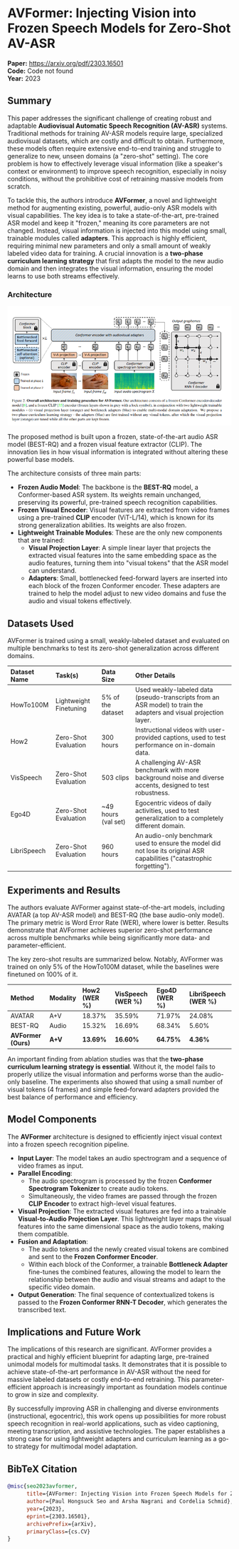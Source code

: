 # AVFormer: Injecting Vision into Frozen Speech Models for Zero-Shot AV-ASR

**Paper:** https://arxiv.org/pdf/2303.16501  
**Code:** Code not found  
**Year:** 2023

## Summary

This paper addresses the significant challenge of creating robust and adaptable **Audiovisual Automatic Speech Recognition (AV-ASR)** systems. Traditional methods for training AV-ASR models require large, specialized audiovisual datasets, which are costly and difficult to obtain. Furthermore, these models often require extensive end-to-end training and struggle to generalize to new, unseen domains (a "zero-shot" setting). The core problem is how to effectively leverage visual information (like a speaker's context or environment) to improve speech recognition, especially in noisy conditions, without the prohibitive cost of retraining massive models from scratch.

To tackle this, the authors introduce **AVFormer**, a novel and lightweight method for augmenting existing, powerful, audio-only ASR models with visual capabilities. The key idea is to take a state-of-the-art, pre-trained ASR model and keep it "frozen," meaning its core parameters are not changed. Instead, visual information is injected into this model using small, trainable modules called **adapters**. This approach is highly efficient, requiring minimal new parameters and only a small amount of weakly labeled video data for training. A crucial innovation is a **two-phase curriculum learning strategy** that first adapts the model to the new audio domain and then integrates the visual information, ensuring the model learns to use both streams effectively.

### Architecture

![AVFormer](./Avformer.png)


The proposed method is built upon a frozen, state-of-the-art audio ASR model (BEST-RQ) and a frozen visual feature extractor (CLIP). The innovation lies in how visual information is integrated without altering these powerful base models.

The architecture consists of three main parts:
*   **Frozen Audio Model**: The backbone is the **BEST-RQ** model, a Conformer-based ASR system. Its weights remain unchanged, preserving its powerful, pre-trained speech recognition capabilities.
*   **Frozen Visual Encoder**: Visual features are extracted from video frames using a pre-trained **CLIP** encoder (ViT-L/14), which is known for its strong generalization abilities. Its weights are also frozen.
*   **Lightweight Trainable Modules**: These are the only new components that are trained:
    *   **Visual Projection Layer**: A simple linear layer that projects the extracted visual features into the same embedding space as the audio features, turning them into "visual tokens" that the ASR model can understand.
    *   **Adapters**: Small, bottlenecked feed-forward layers are inserted into each block of the frozen Conformer encoder. These adapters are trained to help the model adjust to new video domains and fuse the audio and visual tokens effectively.

## Datasets Used

AVFormer is trained using a small, weakly-labeled dataset and evaluated on multiple benchmarks to test its zero-shot generalization across different domains.

| Dataset Name | Task(s) | Data Size | Other Details |
| :--- | :--- | :--- | :--- |
| HowTo100M | Lightweight Finetuning | 5% of the dataset | Used weakly-labeled data (pseudo-transcripts from an ASR model) to train the adapters and visual projection layer. |
| How2 | Zero-Shot Evaluation | 300 hours | Instructional videos with user-provided captions, used to test performance on in-domain data. |
| VisSpeech | Zero-Shot Evaluation | 503 clips | A challenging AV-ASR benchmark with more background noise and diverse accents, designed to test robustness. |
| Ego4D | Zero-Shot Evaluation | ~49 hours (val set) | Egocentric videos of daily activities, used to test generalization to a completely different domain. |
| LibriSpeech | Zero-Shot Evaluation | 960 hours | An audio-only benchmark used to ensure the model did not lose its original ASR capabilities ("catastrophic forgetting"). |

## Experiments and Results

The authors evaluate AVFormer against state-of-the-art models, including AVATAR (a top AV-ASR model) and BEST-RQ (the base audio-only model). The primary metric is Word Error Rate (WER), where lower is better. Results demonstrate that AVFormer achieves superior zero-shot performance across multiple benchmarks while being significantly more data- and parameter-efficient.

The key zero-shot results are summarized below. Notably, AVFormer was trained on only 5% of the HowTo100M dataset, while the baselines were finetuned on 100% of it.

| Method | Modality | How2 (WER %) | VisSpeech (WER %) | Ego4D (WER %) | LibriSpeech (WER %) |
| :--- | :--- | :--- | :--- | :--- | :--- |
| AVATAR  | A+V | 18.37% | 35.59% | 71.97% | 24.08% |
| BEST-RQ  | Audio | 15.32% | 16.69% | 68.34% | 5.60% |
| **AVFormer (Ours)** | **A+V** | **13.69%** | **16.60%** | **64.75%** | **4.36%** |

An important finding from ablation studies was that the **two-phase curriculum learning strategy is essential**. Without it, the model fails to properly utilize the visual information and performs worse than the audio-only baseline. The experiments also showed that using a small number of visual tokens (4 frames) and simple feed-forward adapters provided the best balance of performance and efficiency.

## Model Components

The **AVFormer** architecture is designed to efficiently inject visual context into a frozen speech recognition pipeline.

-   **Input Layer**: The model takes an audio spectrogram and a sequence of video frames as input.
-   **Parallel Encoding**:
    -   The audio spectrogram is processed by the frozen **Conformer Spectrogram Tokenizer** to create audio tokens.
    -   Simultaneously, the video frames are passed through the frozen **CLIP Encoder** to extract high-level visual features.
-   **Visual Projection**: The extracted visual features are fed into a trainable **Visual-to-Audio Projection Layer**. This lightweight layer maps the visual features into the same dimensional space as the audio tokens, making them compatible.
-   **Fusion and Adaptation**:
    -   The audio tokens and the newly created visual tokens are combined and sent to the **Frozen Conformer Encoder**.
    -   Within each block of the Conformer, a trainable **Bottleneck Adapter** fine-tunes the combined features, allowing the model to learn the relationship between the audio and visual streams and adapt to the specific video domain.
-   **Output Generation**: The final sequence of contextualized tokens is passed to the **Frozen Conformer RNN-T Decoder**, which generates the transcribed text.

## Implications and Future Work

The implications of this research are significant. AVFormer provides a practical and highly efficient blueprint for adapting large, pre-trained unimodal models for multimodal tasks. It demonstrates that it is possible to achieve state-of-the-art performance in AV-ASR without the need for massive labeled datasets or costly end-to-end retraining. This parameter-efficient approach is increasingly important as foundation models continue to grow in size and complexity.

By successfully improving ASR in challenging and diverse environments (instructional, egocentric), this work opens up possibilities for more robust speech recognition in real-world applications, such as video captioning, meeting transcription, and assistive technologies. The paper establishes a strong case for using lightweight adapters and curriculum learning as a go-to strategy for multimodal model adaptation.

## BibTeX Citation

```bibtex
@misc{seo2023avformer,
      title={AVFormer: Injecting Vision into Frozen Speech Models for Zero-Shot AV-ASR}, 
      author={Paul Hongsuck Seo and Arsha Nagrani and Cordelia Schmid},
      year={2023},
      eprint={2303.16501},
      archivePrefix={arXiv},
      primaryClass={cs.CV}
}
```

